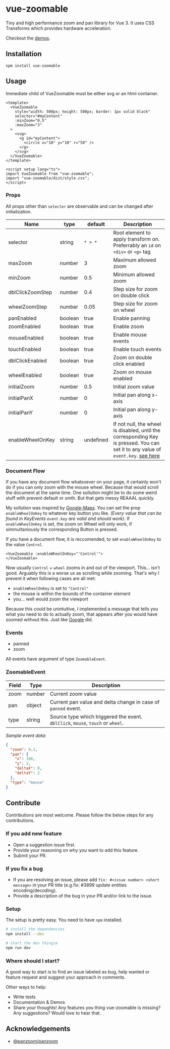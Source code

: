 # vue-zoomable

Tiny and high performance zoom and pan library for Vue 3. It uses CSS Transforms which provides hardware acceleration.

Checkout the [demos](https://hassaanakbar.github.io/vue-zoomable/demos/).

## Installation

`npm install vue-zoomable`

## Usage

Immediate child of VueZoomable must be either svg or an html container.


```vue
<template>
  <VueZoomable
    style="width: 500px; height: 500px; border: 1px solid black"
    selector="#myContent"
    :minZoom="0.5"
    :maxZoom="3"
  >
    <svg>
      <g id="myContent">
        <circle x="10" y="10" r="50" />
      </g>
    </svg>
  </VueZoomable>
</template>

<script setup lang="ts">
import VueZoomable from "vue-zoomable";
import "vue-zoomable/dist/style.css";
</script>
```

### Props

All props other than `selector` are observable and can be changed after initialization.

| Name              | type    | default   | Description                                                                                                                                        |
| ----------------- | ------- | --------- | -------------------------------------------------------------------------------------------------------------------------------------------------- |
| selector          | string  | `* > *`   | Root element to apply transform on. Preferrably an `id` on `<div>` or `<g>` tag                                                                    |
| maxZoom           | number  | 3         | Maximum allowed zoom                                                                                                                               |
| minZoom           | number  | 0.5       | Minimum allowed zoom                                                                                                                               |
| dblClickZoomStep  | number  | 0.4       | Step size for zoom on double click                                                                                                                 |
| wheelZoomStep     | number  | 0.05      | Step size for zoom on wheel                                                                                                                        |
| panEnabled        | boolean | true      | Enable panning                                                                                                                                     |
| zoomEnabled       | boolean | true      | Enable zoom                                                                                                                                        |
| mouseEnabled      | boolean | true      | Enable mouse events                                                                                                                                |
| touchEnabled      | boolean | true      | Enable touch events                                                                                                                                |
| dblClickEnabled   | boolean | true      | Zoom on double click enabled                                                                                                                       |
| wheelEnabled      | boolean | true      | Zoom on mouse enabled                                                                                                                              |
| initialZoom       | number  | 0.5       | Initial zoom value                                                                                                                                 |
| initialPanX       | number  | 0         | Initial pan along x-axis                                                                                                                           |
| initialPanY       | number  | 0         | Initial pan along y-axis                                                                                                                           |
| enableWheelOnKey | string  | undefined | If not null, the wheel is disabled, until the corresponding Key is pressed. You can set it to any value of `event.key`. [see here](#document-flow) |

### Document Flow

If you have any document flow whatsoever on your page, it certainly won't do if you can only zoom with the mouse wheel. Because that would scroll the document at the same time. One sollution might be to do some weird stuff with prevent default or smth. But that gets messy REAAAL quickly.

My sollution was inspired by [Google-Maps](https://developers.google.com/maps/documentation/javascript/examples/control-default). You can set the prop `enableWheelOnKey` to whatever key button you like. _(Every value that can be found in KeyEvents `event.key` are valid and should work)_. If `enableWheelOnKey` is set, the zoom on Wheel will only work, if simmultaniously the corresponding Button is pressed.

If you have a document flow, it is reccomended, to set `enableWheelOnKey` to the value `Control`.

```vue
<VueZoomable :enableWheelOnKey="'Control'">
</VueZoomable>
```

Now usually `Control` + `wheel` zooms in and out of the viewport. This... isn't good. Arguably this is a worse ux as scrolling while zooming. That's why I prevent it when following cases are all met:

- `enableWheelOnKey` is set to `"Control"`
- the mouse is within the bounds of the container element
- you... well would zoom the viewport

Because this could be unintuitive, I implemented a message that tells you what you need to do to actually zoom, that appears after you would have zoomed without this. Just like [Google](https://developers.google.com/maps/documentation/javascript/examples/control-default) did.

### Events

- panned
- zoom

All events have argument of type `ZoomableEvent`.

### ZoomableEvent

| Field | Type   | Description                                                                     |
| ----- | ------ | ------------------------------------------------------------------------------- |
| zoom  | number | Current zoom value                                                              |
| pan   | object | Current pan value and delta change in case of `panned` event.                   |
| type  | string | Source type which triggered the event. `dblClick`, `mouse`, `touch` or `wheel`. |

_Sample event data:_

```json
{
  "zoom": 0.3,
  "pan": {
    "x": 100,
    "y": 2,
    "deltaX": 0,
    "deltaY": 2
  },
  "type": "mouse"
}
```

## Contribute

Contributions are most welcome. Please follow the below steps for any contributions.

### If you add new feature

- Open a suggestion issue first.
- Provide your reasoning on why you want to add this feature.
- Submit your PR.

### If you fix a bug

- If you are resolving an issue, please add `fix: #<issue number> <short message>` in your PR title (e.g.fix: #3899 update entities encoding/decoding).
- Provide a description of the bug in your PR and/or link to the issue.

### Setup

The setup is pretty easy. You need to have `npm` installed.

```sh
# install the dependencies
npm install --dev

# start the dev thingie
npm run dev
```

### Where should I start?

A good way to start is to find an issue labeled as bug, help wanted or feature request and suggest your approach in comments.

Other ways to help:

- Write tests
- Documentation & Demos
- Share your thoughts! Any features you thing vue-zoomable is missing? Any suggestions? Would love to hear that.

## Acknowledgements

- [@panzoom/panzoom](https://github.com/timmywil/panzoom)
